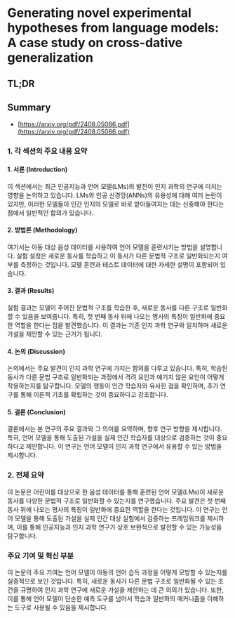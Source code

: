 # Generating novel experimental hypotheses from language models: A case study on cross-dative generalization
## TL;DR
## Summary
- [https://arxiv.org/pdf/2408.05086.pdf](https://arxiv.org/pdf/2408.05086.pdf)

### 1. 각 섹션의 주요 내용 요약

#### 1. 서론 (Introduction)
이 섹션에서는 최근 인공지능과 언어 모델(LMs)의 발전이 인지 과학의 연구에 미치는 영향을 논의하고 있습니다. LMs와 인공 신경망(ANNs)의 유용성에 대해 여러 논란이 있지만, 이러한 모델들이 인간 인지의 모델로 바로 받아들여지는 데는 신중해야 한다는 점에서 일반적인 합의가 있습니다.

#### 2. 방법론 (Methodology)
여기서는 아동 대상 음성 데이터를 사용하여 언어 모델을 훈련시키는 방법을 설명합니다. 실험 설정은 새로운 동사를 학습하고 이 동사가 다른 문법적 구조로 일반화되는지 여부를 측정하는 것입니다. 모델 훈련과 테스트 데이터에 대한 자세한 설명이 포함되어 있습니다.

#### 3. 결과 (Results)
실험 결과는 모델이 주어진 문법적 구조를 학습한 후, 새로운 동사를 다른 구조로 일반화할 수 있음을 보여줍니다. 특히, 첫 번째 동사 뒤에 나오는 명사의 특징이 일반화에 중요한 역할을 한다는 점을 발견했습니다. 이 결과는 기존 인지 과학 연구와 일치하며 새로운 가설을 제안할 수 있는 근거가 됩니다.

#### 4. 논의 (Discussion)
논의에서는 주요 발견이 인지 과학 연구에 가지는 함의를 다루고 있습니다. 특히, 학습된 동사가 다른 문법 구조로 일반화되는 과정에서 격려 요인과 예기치 않은 요인이 어떻게 작용하는지를 탐구합니다. 모델의 행동이 인간 학습자와 유사한 점을 확인하며, 추가 연구를 통해 이론적 기초를 확립하는 것이 중요하다고 강조합니다.

#### 5. 결론 (Conclusion)
결론에서는 본 연구의 주요 결과와 그 의미를 요약하며, 향후 연구 방향을 제시합니다. 특히, 언어 모델을 통해 도출된 가설을 실제 인간 학습자를 대상으로 검증하는 것이 중요하다고 제안합니다. 이 연구는 언어 모델이 인지 과학 연구에서 유용할 수 있는 방법을 제시합니다.

### 2. 전체 요약
이 논문은 어린이를 대상으로 한 음성 데이터를 통해 훈련된 언어 모델(LMs)이 새로운 동사를 다양한 문법적 구조로 일반화할 수 있는지를 연구했습니다. 주요 발견은 첫 번째 동사 뒤에 나오는 명사의 특징이 일반화에 중요한 역할을 한다는 것입니다. 이 연구는 언어 모델을 통해 도출된 가설을 실제 인간 대상 실험에서 검증하는 프레임워크를 제시하며, 이를 통해 인공지능과 인지 과학 연구가 상호 보완적으로 발전할 수 있는 가능성을 탐구합니다.

### 주요 기여 및 혁신 부분
이 논문의 주요 기여는 언어 모델이 아동의 언어 습득 과정을 어떻게 모방할 수 있는지를 실증적으로 보인 것입니다. 특히, 새로운 동사가 다른 문법 구조로 일반화될 수 있는 조건을 규명하여 인지 과학 연구에 새로운 가설을 제안하는 데 큰 의의가 있습니다. 또한, 이를 통해 언어 모델이 단순한 예측 도구를 넘어서 학습과 일반화의 메커니즘을 이해하는 도구로 사용될 수 있음을 제시합니다.